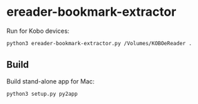 ereader-bookmark-extractor
==========================
Run for Kobo devices:

```bash
python3 ereader-bookmark-extractor.py /Volumes/KOBOeReader .
```

Build
-----
Build stand-alone app for Mac:

```bash
python3 setup.py py2app
```
